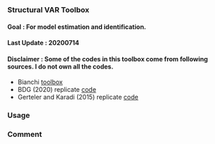 ### Structural VAR Toolbox
#### Goal        : For model estimation and identification.
#### Last Update : 20200714 
#### Disclaimer  : Some of the codes in this toolbox come from following sources. I do not own all the codes.
  * Bianchi [toolbox](https://github.com/ambropo/VAR-Toolbox)
  * BDG (2020) replicate [code](http://www.dew-becker.org/)
  * Gerteler and Karadi (2015) replicate [code](https://www.openicpsr.org/openicpsr/project/114082/version/V1/view?path=/openicpsr/114082/fcr:versions/V1/ReprFiles_GK_2013-0329&type=folder)

### Usage


### Comment
